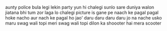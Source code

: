 aunty police bula legi
lekin party yun hi chalegi
sunlo sare duniya walon
jiatana bhi tum zor laga lo
chalegi picture is gane pe
naach ke pagal
pagal hoke nacho aur nach ke pagal ho jao'
daru daru daru daru
jo na nache usko maru
swag wali topi meri swag wali topi
dilon ka shoooter hai mera scooter
